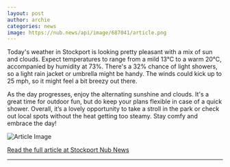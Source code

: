 ```yaml
---
layout: post
author: archie
categories: news
image: https://nub.news/api/image/687041/article.png
---
```

Today's weather in Stockport is looking pretty pleasant with a mix of sun and clouds. Expect temperatures to range from a mild 13°C to a warm 20°C, accompanied by humidity at 73%. There's a 32% chance of light showers, so a light rain jacket or umbrella might be handy. The winds could kick up to 25 mph, so it might feel a bit breezy out there.

As the day progresses, enjoy the alternating sunshine and clouds. It's a great time for outdoor fun, but do keep your plans flexible in case of a quick shower. Overall, it’s a lovely opportunity to take a stroll in the park or check out local spots without the heat getting too steamy. Stay comfy and embrace the day!

![Article Image](https://nub.news/api/image/687041/article.png)

[Read the full article at Stockport Nub News](https://stockport.nub.news/news/weather-news/todays-weather-in-stockport-31-august-270413)

---
